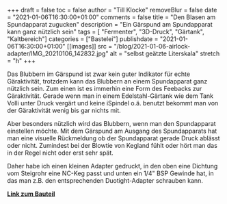 +++
draft = false
toc = false
author = "Till Klocke"
removeBlur = false
date = "2021-01-06T16:30:00+01:00"
comments = false
title = "Den Blasen am Spundapparat zugucken"
description = "Ein Gärspund am Spundapparat kann ganz nützlich sein"
tags = [ "Fermenter", "3D-Druck", "Gärtank", "Kaltbereich"]
categories = ["Bastelei"]
publishdate = "2021-01-06T16:30:00+01:00"
[[images]]
  src = "/blog/2021-01-06-airlock-adapter/IMG_20210106_142832.jpg"
  alt = "selbst geätzte Literskala"
  stretch = "h"
+++

Das Blubbern im Gärspund ist zwar kein guter Indikator für echte Gäraktivität, trotzdem kann das Blubbern
an einem Spundapparat ganz nützlich sein. Zum einen ist es immerhin eine Form des Feebacks zur Gäraktivität.
Gerade wenn man in einem Edelstahl-Gärtank wie dem Tank Volli unter Druck vergärt und keine iSpindel o.ä.
benutzt bekommt man von der Gäraktivität wenig bis gar nichts mit.

Aber besonders nützlich wird das Blubbern, wenn man den Spundapparat einstellen möchte. Mit dem Gärspund am Ausgang
des Spundapparats hat man eine visuelle Rückmeldung ob der Spundapparat gerade Druck ablässt oder nicht.
Zumindest bei der Blowtie von Kegland fühlt oder hört man das in der Regel nicht oder erst sehr spät.

Daher habe ich einen kleinen Adapter gedruckt, in den oben eine Dichtung vom Steigrohr eine NC-Keg passt und unten
ein 1/4" BSP Gewinde hat, in das man z.B. den entsprechenden Duotight-Adapter schrauben kann.

**[Link zum Bauteil](https://www.prusaprinters.org/prints/51139-adapter-14-bsp-to-fermentation-airlock)**
